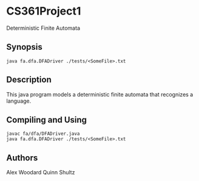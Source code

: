 # CS361Project1
Deterministic Finite Automata

## Synopsis
```
java fa.dfa.DFADriver ./tests/<SomeFile>.txt
```

## Description
This java program models a deterministic finite automata that recognizes a language.

## Compiling and Using
```
javac fa/dfa/DFADriver.java
java fa.dfa.DFADriver ./tests/<SomeFile>.txt
```

## Authors
Alex Woodard
Quinn Shultz
